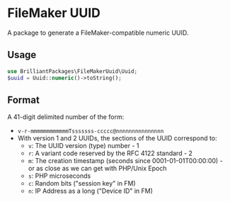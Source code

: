 # FileMaker UUID

A package to generate a FileMaker-compatible numeric UUID.

## Usage

```php
use BrilliantPackages\FileMakerUuid\Uuid;
$uuid = Uuid::numeric()->toString();
```

## Format

A 41-digit delimited number of the form:

*  `v-r-mmmmmmmmmmmmTsssssss-ccccc@nnnnnnnnnnnnnnn`
*  With version 1 and 2 UUIDs, the sections of the UUID correspond to:
   *  `v`: The UUID version (type) number - 1
   *  `r`: A variant code reserved by the RFC 4122 standard - 2
   *  `m`: The creation timestamp (seconds since 0001-01-01T00:00:00) - or as close as we can get with PHP/Unix Epoch
   *  `s`: PHP microseconds
   *  `c`: Random bits ("session key" in FM)
   *  `n`: IP Address as a long ("Device ID" in FM)
